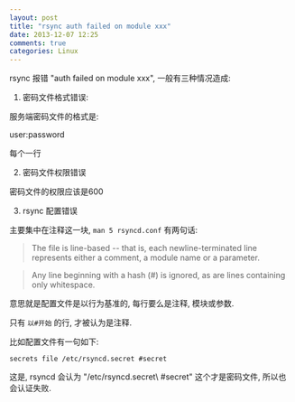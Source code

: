 ```yaml
---
layout: post
title: "rsync auth failed on module xxx"
date: 2013-12-07 12:25
comments: true
categories: Linux
---
```


<!-- more -->

rsync 报错 "auth failed on module xxx", 一般有三种情况造成:

1. 密码文件格式错误:

服务端密码文件的格式是:

user:password

每个一行

2. 密码文件权限错误

密码文件的权限应该是600

3. rsync 配置错误

主要集中在注释这一块, `man 5 rsyncd.conf` 有两句话:

> The file is line-based -- that is, each newline-terminated line represents either a comment, a module name or a parameter.

> Any line beginning with a hash (#) is ignored, as are lines containing only whitespace.


意思就是配置文件是以行为基准的, 每行要么是注释, 模块或参数.

只有 `以#开始` 的行, 才被认为是注释.


比如配置文件有一句如下:

	secrets file /etc/rsyncd.secret #secret

这是, rsyncd 会认为 "/etc/rsyncd.secret\ #secret" 这个才是密码文件, 所以也会认证失败.
